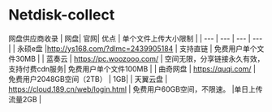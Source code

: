 # Netdisk-collect
网盘供应商收录
| 网盘| 官网| 优点 | 单个文件上传大小限制 |
| --- | --- | --- | ---|
| 永硕e盘 |http://ys168.com/?dlmc=2439905184 | 支持直链 | 免费用户单个文件30MB |
| 蓝奏云 | https://pc.woozooo.com/ | 空间无限，分享链接永久有效，支持付费cdn服务| 免费用户单个文件100MB |
| 曲奇网盘 | https://quqi.com/ | 免费用户2048GB空间（2TB） | 1GB|
| 天翼云盘 | https://cloud.189.cn/web/login.html | 免费用户60GB空间，不限速。 |单日上传流量2GB |
